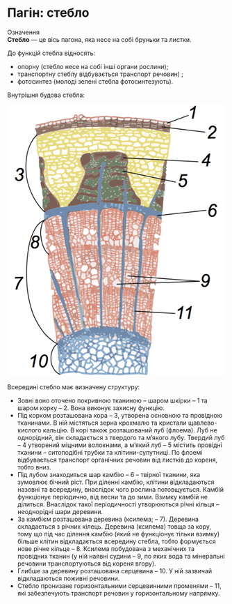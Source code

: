 # Пагiн: стебло

<div class="eoz-wrap">
<span class="eoz">Означення</span>
<div class="eoz-text">
<b>Стебло</b> — це вiсь пагона, яка несе на собi бруньки та листки. 
</div>
</div>

До функцiй стебла вiдносять:
* опорну (стебло несе на собi iншi органи рослини);
* транспортну стеблу вiдбувається транспорт речовин) ; 
* фотосинтез (молодi зеленi стебла фотосинтезують).

Внутрiшня будова стебла:

<div align="center">
<img src="vnutr.png" alt="Внутрiшня будова стебла"/>
</div>

Всерединi стебло має визначену структуру:

* Зовнi воно оточено покривною тканиною – <span class="p1">шаром шкiрки</span> – 1 та
<span class="p1">шаром корку</span> – 2. Вона виконує захисну функцiю.
* Пiд корком розташована <span class="p1">кора</span> – 3, утворена основною та провiдною тканинами. В нiй мiстяться зерна крохмалю та кристали щавлево-кислого кальцiю. В корi також розташований луб (флоема). Луб не однорiдний, вiн складається з твердого та м’якого лубу. <span class="p1">Твердий луб</span> – 4 утворений мiцними волокнами, а <span class="p1">м’який луб</span> – 5 мiстить <span class="p1">провiднi тканини</span> – ситоподiбнi трубки та клiтини-супутницi. По флоемi вiдбувається транспорт органiчних речовин вiд листкiв до кореня, тобто вниз.
* Пiд лубом знаходиться <span class="p1">шар камбiю</span> – 6 – твiрної тканини, яка зумовлює бiчний рiст. При дiленнi камбiю, клiтини вiдкладаються назовнi та всередину, внаслiдок чого рослина потовщується. Камбiй функцiонує перiодично, вiд весни та до зими. Взимку камбiй не дiлиться. Внаслiдок такої перiодичностi утворюються рiчнi кiльця – неоднорiднi шари деревини.
* За камбiєм розташована <span class="p1">деревина</span> (ксилема; – 7). Деревина складається з рiчних кiлець. Деревина (ксилема) товща за кору, тому що пiд час дiлення камбiю (який не функцiонує тiльки взимку) бiльше клiтин вiдкладається всередину стебла, тобто формується нове <span class="p1">рiчне кiльце</span> – 8. Ксилема побудована з механiчних та провiдних тканин (у нiй наявнi <span class="p1">судини</span> – 9, по яких вода та мiнеральнi речовини транспортуються вiд кореня вгору).
* Глибше за деревину розташована <span class="p1">серцевина</span> – 10. У нiй зазвичай вiдкладаються поживнi речовини.
* Стебло пронизане горизонтальними <span class="p1">серцевинними променями</span> – 11, якi забезпечують транспорт речовин у горизонтальному напрямку.